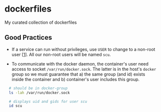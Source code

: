 # dockerfiles

My curated collection of dockerfiles

## Good Practices

- If a service can run without privileges, use ``USER`` to change to a non-root user [[1]]. All our non-root users will be named ``scu``.

- To communicate with the docker daemon, the container's user need access to socket ``/var/run/docker.sock``. The latter is in the host's ``docker`` group so we must guarantee that a) the same group (and id) exists inside the container and b) container's user includes this group.

```bash
  # should be in docker-group
  ls -lah /var/run/docker.sock

  # displays uid and gids for user scu
  id scu  
```

[1]:https://docs.docker.com/develop/develop-images/dockerfile_best-practices/#user